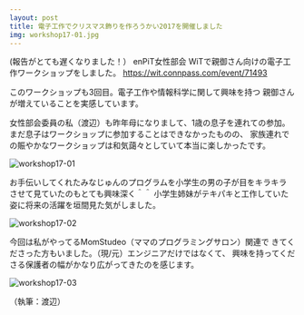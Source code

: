 ```yaml
---
layout: post
title: 電子工作でクリスマス飾りを作ろうかい2017を開催しました
img: workshop17-01.jpg
---
```


(報告がとても遅くなりました！）
enPiT女性部会 WiTで親御さん向けの電子工作ワークショップをしました。
 https://wit.connpass.com/event/71493

このワークショップも3回目。電子工作や情報科学に関して興味を持つ
親御さんが増えていることを実感しています。

女性部会委員の私（渡辺）も昨年母になりまして、1歳の息子を連れての参加。
まだ息子はワークショップに参加することはできなかったものの、
家族連れでの賑やかなワークショップは和気藹々としていて本当に楽しかったです。

![workshop17-01]({{site.baseurl}}/images/workshop17-01.jpg)

お手伝いしてくれたみなじゅんのプログラムを小学生の男の子が目をキラキラ
させて見ていたのもとても興味深く＾＾
小学生姉妹がテキパキと工作していた姿に将来の活躍を垣間見た気がしました。

![workshop17-02]({{site.baseurl}}/images/workshop17-02.jpg)

今回は私がやってるMomStudeo（ママのプログラミングサロン）関連で
きてくださった方もいました。（現/元）エンジニアだけではなくて、
興味を持ってくださる保護者の幅がかなり広がってきたのを感じます。

![workshop17-03]({{site.baseurl}}/images/workshop17-03.jpg)

（執筆：渡辺）

